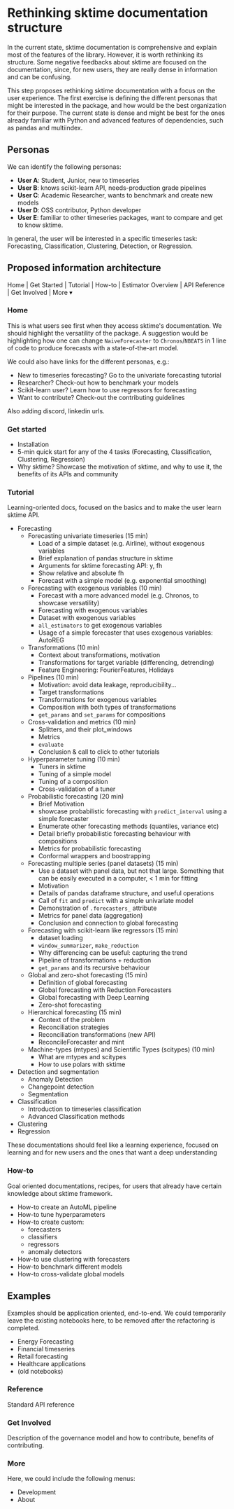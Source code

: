 # Rethinking sktime documentation structure

In the current state, sktime documentation is comprehensive and explain most of the features of the library. However, it is worth rethinking its structure. Some negative feedbacks about sktime are focused on the documentation, since, for new users, they are really dense in information and can be confusing.

This step proposes rethinking sktime documentation with a focus on the user experience. The first exercise is defining the different personas that might be interested in the package, and how would be the best organization for their purpose. The current state is dense and might be best for the ones already familiar with Python and advanced features of dependencies, such as pandas and multiindex.


## Personas

We can identify the following personas:

* **User A**: Student, Junior, new to timeseries
* **User B**: knows scikit-learn API, needs-production grade pipelines
* **User C**: Academic Researcher, wants to benchmark and create new models
* **User D**: OSS contributor, Python developer
* **User E**: familiar to other timeseries packages, want to compare and get to know sktime.

In general, the user will be interested in a specific timeseries task: Forecasting, Classification, Clustering, Detection, or Regression.

## Proposed information architecture

Home | Get Started | Tutorial | How-to | Estimator Overview | API Reference | Get Involved | More ▾


### Home

This is what users see first when they access sktime's documentation. We should highlight the versatility of the package. A suggestion would be highlighting how one can change `NaiveForecaster` to `Chronos`/`NBEATS` in 1 line of code to produce forecasts with a state-of-the-art model.

We could also have links for the different personas, e.g.:


* New to timeseries forecasting? Go to the univariate forecasting tutorial
* Researcher? Check-out how to benchmark your models
* Scikit-learn user? Learn how to use regressors for forecasting
* Want to contribute? Check-out the contributing guidelines

Also adding discord, linkedin urls.

### Get started

* Installation
* 5-min quick start for any of the 4 tasks (Forecasting, Classification, Clustering, Regression)
* Why sktime? Showcase the motivation of sktime, and why to use it, the benefits of its APIs and community

### Tutorial

Learning-oriented docs, focused on the basics and to make the user learn sktime API.

* Forecasting
    * Forecasting univariate timeseries (15 min)
        * Load of a simple dataset (e.g. Airline), without exogenous variables
        * Brief explanation of pandas structure in sktime
        * Arguments for sktime forecasting API: y, fh
        * Show relative and absolute fh
        * Forecast with a simple model (e.g. exponential smoothing)
    * Forecasting with exogenous variables (10 min)
        * Forecast with a more advanced model (e.g. Chronos, to showcase versatility)
        *  Forecasting with exogenous variables
        * Dataset with exogenous variables
        * `all_estimators` to get exogenous variables
        * Usage of a simple forecaster that uses exogenous variables: AutoREG
    * Transformations (10 min)
        * Context about transformations, motivation
        * Transformations for target variable (differencing, detrending)
        * Feature Engineering: FourierFeatures, Holidays
    * Pipelines (10 min)
        * Motivation: avoid data leakage, reproducibility...
        * Target transformations
        * Transformations for exogenous variables
        * Composition with both types of transformations
        * `get_params` and `set_params` for compositions
    * Cross-validation and metrics (10 min)
        * Splitters, and their plot_windows
        * Metrics
        * `evaluate`
        * Conclusion & call to click to other tutorials
    * Hyperparameter tuning (10 min)
        * Tuners in sktime
        * Tuning of a simple model
        * Tuning of a composition
        * Cross-validation of a tuner
    * Probabilistic forecasting (20 min)
        * Brief Motivation
        * showcase probabilistic forecasting with `predict_interval` using a simple forecaster
        * Enumerate other forecasting methods (quantiles, variance etc)
        * Detail briefly probabilistic forecasting behaviour with compositions
        * Metrics for probabilistic forecasting
        * Conformal wrappers and boostrapping
    * Forecasting multiple series (panel datasets) (15 min)
        * Use a dataset with panel data, but not that large. Something that can be easily executed in a computer, < 1 min for fitting
        * Motivation
        * Details of pandas dataframe structure, and useful operations
        * Call of `fit` and `predict` with a simple univariate model
        * Demonstration of `.forecasters_` attribute
        * Metrics for panel data (aggregation)
        * Conclusion and connection to global forecasting
    * Forecasting with scikit-learn like regressors (15 min)
        * dataset loading
        * `window_summarizer`, `make_reduction`
        * Why differencing can be useful: capturing the trend
        * Pipeline of transformations + reduction
        * `get_params` and its recursive behaviour
    * Global and zero-shot forecasting (15 min)
        * Definition of global forecasting
        * Global forecasting with Reduction Forecasters
        * Global forecasting with Deep Learning
        * Zero-shot forecasting
    * Hierarchical forecasting (15 min)
        * Context of the problem
        * Reconciliation strategies
        * Reconciliation transformations (new API)
        * ReconcileForecaster and mint
    * Machine-types (mtypes) and Scientific Types (scitypes) (10 min)
        * What are mtypes and scitypes
        * How to use polars with sktime
* Detection and segmentation
    * Anomaly Detection
    * Changepoint detection
    * Segmentation
* Classification
    * Introduction to timeseries classification
    * Advanced Classification methods
* Clustering
* Regression


These documentations should feel like a learning experience, focused on learning and for new users and the ones that want a deep understanding


### How-to

Goal oriented documentations, recipes, for users that already have certain knowledge about sktime framework.

* How-to create an AutoML pipeline
* How-to tune hyperparameters
* How-to create custom:
    * forecasters
    * classifiers
    * regressors
    * anomaly detectors
* How-to use clustering with forecasters
* How-to benchmark different models
* How-to cross-validate global models

## Examples

Examples should be application oriented, end-to-end.
We could temporarily leave the existing notebooks here, to be removed after the refactoring is completed.

* Energy Forecasting
* Financial timeseries
* Retail forecasting
* Healthcare applications
* (old notebooks)

### Reference

Standard API reference

### Get Involved

Description of the governance model and how to contribute, benefits of contributing.


### More

Here, we could include the following menus:

* Development
* About
